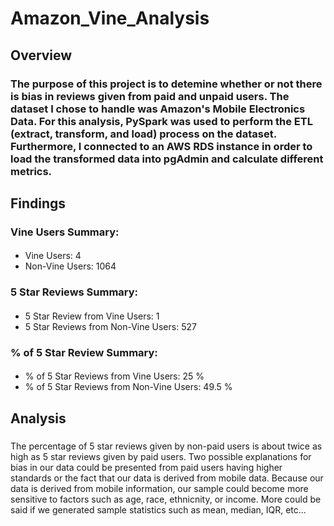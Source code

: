 # Amazon_Vine_Analysis
## Overview
### The purpose of this project is to detemine whether or not there is bias in reviews given from paid and unpaid users. The dataset I chose to handle was Amazon's Mobile Electronics Data. For this analysis, PySpark was used to perform the ETL (extract, transform, and load) process on the dataset. Furthermore, I connected to an AWS RDS instance in order to load the transformed data into pgAdmin and calculate different metrics.

## Findings
### Vine Users Summary: 
####
- Vine Users: 4
- Non-Vine Users: 1064 
### 5 Star Reviews Summary: 
####
- 5 Star Review from Vine Users: 1
- 5 Star Reviews from Non-Vine Users: 527
### % of 5 Star Review Summary: 
####
- % of 5 Star Reviews from Vine Users:  25 %
- % of 5 Star Reviews from Non-Vine Users:  49.5 %
## Analysis
### 
The percentage of 5 star reviews given by non-paid users is about twice as high as 5 star reviews given by paid users. Two possible explanations for bias in our data could be presented from paid users having higher standards or the fact that our data is derived from mobile data. Because our data is derived from mobile information, our sample could become more sensitive to factors such as age, race, ethnicnity, or income. More could be said if we generated sample statistics such as mean, median, IQR, etc...
